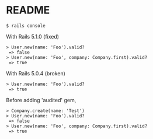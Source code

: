 # README

`$ rails console`


With Rails 5.1.0 (fixed)

```
> User.new(name: 'Foo').valid?
 => false
> User.new(name: 'Foo', company: Company.first).valid?
 => true
```

With Rails 5.0.4 (broken)

```
> User.new(name: 'Foo').valid?
 => true
```

Before adding 'audited' gem,

```
> Company.create(name: 'Test')
> User.new(name: 'Foo').valid?
 => false
> User.new(name: 'Foo', company: Company.first).valid?
 => true
```

